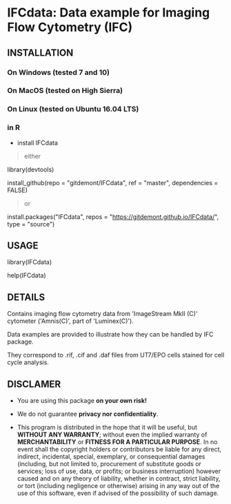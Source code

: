 # IFCdata: Data example for Imaging Flow Cytometry (IFC)

## INSTALLATION

### On Windows (tested 7 and 10)

### On MacOS (tested on High Sierra)

### On Linux (tested on Ubuntu 16.04 LTS)

### in R

- install IFCdata

> either

library(devtools)

install_github(repo = "gitdemont/IFCdata", ref = "master", dependencies = FALSE)

> or

install.packages("IFCdata", repos = "https://gitdemont.github.io/IFCdata/", type = "source")

## USAGE

library(IFCdata)

help(IFCdata)

## DETAILS

Contains imaging flow cytometry data from 'ImageStream MkII (C)' cytometer ('Amnis(C)', part of 'Luminex(C)').

Data examples are provided to illustrate how they can be handled by IFC package.

They correspond to .rif, .cif and .daf files from UT7/EPO cells stained for cell cycle analysis. 

## DISCLAMER

- You are using this package **on your own risk!**

- We do not guarantee **privacy nor confidentiality**.

- This program is distributed in the hope that it will be useful, but **WITHOUT ANY WARRANTY**; without even the implied warranty of **MERCHANTABILITY** or **FITNESS FOR A PARTICULAR PURPOSE**. In no event shall the copyright holders or contributors be liable for any direct, indirect, incidental, special, exemplary, or consequential damages (including, but not limited to, procurement of substitute goods or services; loss of use, data, or profits; or business interruption) however caused and on any theory of liability, whether in contract, strict liability, or tort (including negligence or otherwise) arising in any way out of the use of this software, even if advised of the possibility of such damage.
